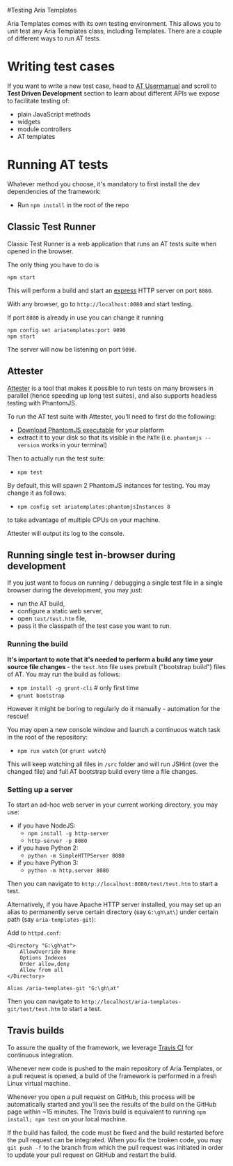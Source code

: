 #Testing Aria Templates

Aria Templates comes with its own testing environment. This allows you to unit test any Aria Templates class, including Templates. There are a couple of different ways to run AT tests.

# Writing test cases

If you want to write a new test case, head to [AT Usermanual](http://ariatemplates.com/usermanual/latest/) and scroll to **Test Driven Development** section to learn about different APIs we expose to facilitate testing of:

- plain JavaScript methods
- widgets
- module controllers
- AT templates


# Running AT tests

Whatever method you choose, it's mandatory to first install the dev dependencies of the framework:

- Run `npm install`  in the root of the repo

## Classic Test Runner

Classic Test Runner is a web application that runs an AT tests suite when opened in the browser.

The only thing you have to do is

    npm start

This will perform a build and start an [express](http://expressjs.com/) HTTP server on port `8080`.

With any browser, go to `http://localhost:8080` and start testing.

If port `8080` is already in use you can change it running

    npm config set ariatemplates:port 9090
    npm start

The server will now be listening on port `9090`.

## Attester

[Attester](https://github.com/attester/attester) is a tool that makes it possible to run tests on many browsers in parallel (hence speeding up long test suites), and also supports headless testing with PhantomJS.

To run the AT test suite with Attester, you'll need to first do the following:

- [Download PhantomJS executable](http://phantomjs.org/download.html) for your platform
- extract it to your disk so that its visible in the `PATH` (i.e. `phantomjs --version` works in your terminal)

Then to actually run the test suite:

- `npm test`

By default, this will spawn 2 PhantomJS instances for testing. You may change it as follows:

- `npm config set ariatemplates:phantomjsInstances 8`

to take advantage of multiple CPUs on your machine.

Attester will output its log to the console.

## Running single test in-browser during development

If you just want to focus on running / debugging a single test file in a single browser during the development, you may just:

- run the AT build,
- configure a static web server,
- open `test/test.htm` file,
- pass it the classpath of the test case you want to run.

### Running the build

**It's important to note that it's needed to perform a build any time your source file changes** - the `test.htm` file uses prebuilt ("bootstrap build") files of AT. You may run the build as follows:

- `npm install -g grunt-cli` # only first time
- `grunt bootstrap`

However it might be boring to regularly do it manually - automation for the rescue!

You may open a new console window and launch a continuous watch task in the root of the repository:

- `npm run watch` (or `grunt watch`)

This will keep watching all files in `/src` folder and will run JSHint (over the changed file) and full AT bootstrap build every time a file changes.

### Setting up a server

To start an ad-hoc web server in your current working directory, you may use:

- if you have NodeJS:
  - `npm install -g http-server`
  - `http-server -p 8080`
- if you have Python 2:
  - `python -m SimpleHTTPServer 8080`
- if you have Python 3:
  - `python -m http.server 8080`

Then you can navigate to `http://localhost:8080/test/test.htm` to start a test.

Alternatively, if you have Apache HTTP server installed, you may set up an alias to permanently serve certain directory (say `G:\gh\at\`) under certain path (say `aria-templates-git`):

Add to `httpd.conf`:

    <Directory "G:\gh\at">
        AllowOverride None
        Options Indexes
        Order allow,deny
        Allow from all
    </Directory>

    Alias /aria-templates-git "G:\gh\at"

Then you can navigate to `http://localhost/aria-templates-git/test/test.htm` to start a test.

## Travis builds

To assure the quality of the framework, we leverage [Travis CI](https://travis-ci.org/ariatemplates/ariatemplates/builds) for continuous integration.

Whenever new code is pushed to the main repository of Aria Templates, or a pull request is opened, a build of the framework is performed in a fresh Linux virtual machine.

Whenever you open a pull request on GitHub, this process will be automatically started and you'll see the results of the build on the GitHub page within ~15 minutes. The Travis build is equivalent to running `npm install; npm test` on your local machine.

If the build has failed, the code must be fixed and the build restarted before the pull request can be integrated. When you fix the broken code, you may `git push -f` to the branch from which the pull request was initiated in order to update your pull request on GitHub and restart the build.
